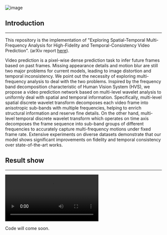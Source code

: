 ![image](https://github.com/Bei-Jin/STMFANet/blob/master/.idea/network-2.png)
## Introduction
--------------------------------------------------------------------------------------------
This repository is the implementation of "Exploring Spatial-Temporal Multi-Frequency Analysis for High-Fidelity and Temporal-Consistency Video Prediction". (arXiv report [here](https://arxiv.org/pdf/2002.09905.pdf)).

Video prediction is a pixel-wise dense prediction task to infer future frames based on past frames. Missing appearance details and motion blur are still two major problems for current models, leading to image distortion and temporal inconsistency. We point out the necessity of exploring multi-frequency analysis to deal with the two problems. Inspired by the frequency band decomposition characteristic of Human Vision System (HVS), we propose a video prediction network based on multi-level wavelet analysis to uniformly deal with spatial and temporal information. Specifically, multi-level spatial discrete wavelet transform decomposes each video frame into anisotropic sub-bands with multiple frequencies, helping to enrich structural information and reserve fine details. On the other hand, multi-level temporal discrete wavelet transform which operates on time axis decomposes the frame sequence into sub-band groups of different frequencies to accurately capture multi-frequency motions under fixed frame rate. Extensive experiments on diverse datasets demonstrate that our model shows significant improvements on fidelity and temporal consistency over state-of-the-art works.


## Result show
--------------------------------------------------------------------------------------------

![image](https://github.com/Bei-Jin/STMFANet/blob/master/videos/6645~11.mp4)



Code will come soon.
